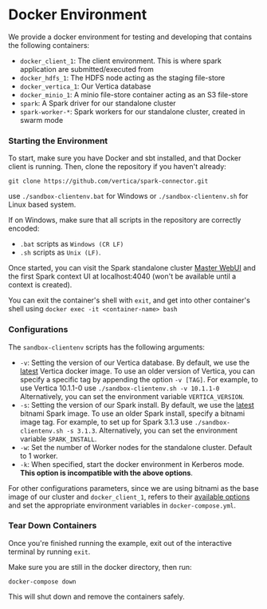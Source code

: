 # Docker Environment

We provide a docker environment for testing and developing that contains the following containers:
- `docker_client_1`: The client environment. This is where spark application are submitted/executed from
- `docker_hdfs_1`: The HDFS node acting as the staging file-store
- `docker_vertica_1`: Our Vertica database
- `docker_minio_1`: A minio file-store container acting as an S3 file-store 
- `spark`: A Spark driver for our standalone cluster
- `spark-worker-*`: Spark workers for our standalone cluster, created in swarm mode

### Starting the Environment

To start, make sure you have Docker and sbt installed, and that Docker client is running.
Then, clone the repository if you haven't already:

```
git clone https://github.com/vertica/spark-connector.git
```

use `./sandbox-clientenv.bat` for Windows or `./sandbox-clientenv.sh` for Linux based system.

If on Windows, make sure that all scripts in the repository are correctly encoded:

- `.bat` scripts as `Windows (CR LF)`
- `.sh` scripts as `Unix (LF)`.

Once started, you can visit the Spark standalone cluster [Master WebUI](localhost:8080) and the first Spark context UI at 
localhost:4040 (won't be available until a context is created).

You can exit the container's shell with `exit`, and get into other container's shell using `docker exec -it <container-name> bash`

### Configurations

The `sandbox-clientenv` scripts has the following arguments:
- `-v`: Setting the version of our Vertica database. By default, we use the [latest](https://hub.docker.com/r/vertica/vertica-k8s) Vertica docker image. 
To use an older version of Vertica, you can specify a specific tag by appending the option `-v [TAG]`. For example, to use Vertica 10.1.1-0 use `./sandbox-clientenv.sh -v 10.1.1-0`
Alternatively, you can set the environment variable `VERTICA_VERSION`.
- `-s`: Setting the version of our Spark install. By default, we use the [latest](https://hub.docker.com/r/bitnami/spark) bitnami Spark image. To use an older
Spark install, specify a bitnami image tag. For example, to set up for Spark 3.1.3 use `./sandbox-clientenv.sh -s 3.1.3`.
Alternatively, you can set the environment variable `SPARK_INSTALL`.
- `-w`: Set the number of Worker nodes for the standalone cluster. Default to 1 worker.
- `-k`: When specified, start the docker environment in Kerberos mode. **This option is incompatible with the above options**.

For other configurations parameters, since we are using bitnami as the base image of our cluster and `docker_client_1`, 
refers to their [available options](https://hub.docker.com/r/bitnami/spark) and set the appropriate environment variables in `docker-compose.yml`.

### Tear Down Containers

Once you're finished running the example, exit out of the interactive terminal by running `exit`.

Make sure you are still in the docker directory, then run:
```
docker-compose down
```
This will shut down and remove the containers safely.
